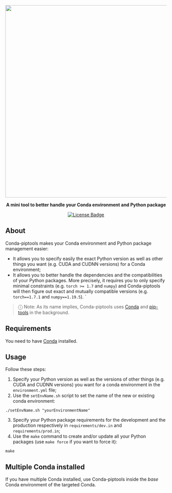 <p align="center">
  <img width=600 src="https://github.com/user-attachments/assets/a77313b6-1a42-46c1-8230-708af3c50a50">
</p>
<p align="center">
  <b>A mini tool to better handle your Conda environment and Python package</b>
</p>
<p align="center">
  <a href="https://github.com//Sulfyderz/Conda-piptools/blob/master/LICENSE">
    <img src="https://img.shields.io/github/license/Sulfyderz/Conda-piptools.svg" alt="License Badge">
  </a>
</p>


## About
Conda-piptools makes your Conda environment and Python package management easier:
- It allows you to specify easily the exact Python version as well as other things you want (e.g. CUDA and CUDNN versions) for a Conda environment;
- It allows you to better handle the dependencies and the compatibilities of your Python packages. More precisely, it requires you to only specify minimal constraints (e.g. `torch >= 1.7` and `numpy`) and Conda-piptools will then figure out exact and mutually compatible versions (e.g. `torch==1.7.1` and `numpy==1.19.5`).
`

> ⓘ Note: As its name implies, Conda-piptools uses [Conda](https://anaconda.org/anaconda/conda) and [pip-tools](https://github.com/jazzband/pip-tools) in the background.

## Requirements
You need to have [Conda](https://anaconda.org/anaconda/conda) installed.

## Usage
Follow these steps:

1. Specify your Python version as well as the versions of other things (e.g. CUDA and CUDNN versions) you want for a conda environment in the `environment.yml` file;
2. Use the `setEnvName.sh` script to set the name of the new or existing conda environment:
```
./setEnvName.sh "yourEnvironmentName"
```
3. Specify your Python package requirements for the development and the production respectively in `requirements/dev.in` and `requirements/prod.in`;
4. Use the `make` command to create and/or update all your Python packages (use `make force` if you want to force it):
```
make
```

## Multiple Conda installed
If you have multiple Conda installed, use Conda-piptools inside the _base_ Conda environment of the targeted Conda.
